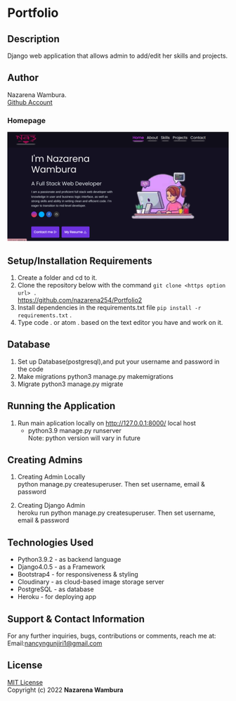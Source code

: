 # Portfolio

## Description
Django web application that allows admin to add/edit her skills and projects.

## Author
Nazarena Wambura.</br>
[Github Account](https://github.com/nazarena254)

### Homepage
![Homepage](./folio/static/images/portfolio.png)


## Setup/Installation Requirements
1. Create a folder and cd to it.
2. Clone the repository below with the command `git clone <https option url> .`  <br>
    https://github.com/nazarena254/Portfolio2  
3. Install dependencies in the requirements.txt file `pip install -r requirements.txt` .
4.  Type code . or atom . based on the text editor you have and work on it.   

## Database
1. Set up Database(postgresql),and put your username and password in the code
2. Make migrations
    python3 manage.py makemigrations
3. Migrate
   python3 manage.py migrate 
       
## Running the Application
1. Run main aplication locally on http://127.0.0.1:8000/ local host<br>    
   * python3.9 manage.py runserver<br>
    Note: python version will vary in future

## Creating Admins
1. Creating Admin Locally<br>
     python manage.py createsuperuser. Then set username, email & password

2. Creating Django Admin   
     heroku run python manage.py createsuperuser. Then set username, email & password

## Technologies Used
* Python3.9.2 - as backend language
* Django4.0.5 - as a Framework
* Bootstrap4 - for responsiveness & styling
* Cloudinary - as cloud-based image storage server 
* PostgreSQL - as database
* Heroku - for deploying app

## Support & Contact Information
For any further inquiries, bugs, contributions or comments, reach me at:<br>
Email:<nancyngunjiri1@gmail.com>

## License
[MIT License](https://github.com/nazarena254/Portfolio2/blob/master/LICENSE)<br>
Copyright (c) 2022 **Nazarena Wambura**